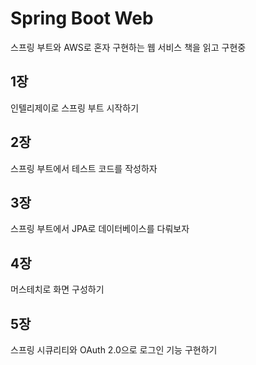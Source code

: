 # Spring Boot Web

스프링 부트와 AWS로 혼자 구현하는 웹 서비스 책을 읽고 구현중

## 1장

인텔리제이로 스프링 부트 시작하기

## 2장

스프링 부트에서 테스트 코드를 작성하자

## 3장

스프링 부트에서 JPA로 데이터베이스를 다뤄보자

## 4장

머스테치로 화면 구성하기

## 5장

스프링 시큐리티와 OAuth 2.0으로 로그인 기능 구현하기
